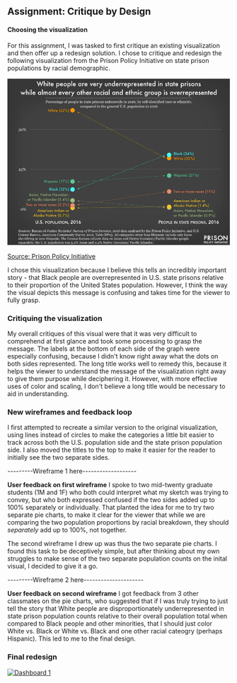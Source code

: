 ## Assignment: Critique by Design

#### Choosing the visualization
For this assignment, I was tasked to first critique an existing visualization and then offer up a redesign solution. I chose to critique and redesign the following visualization from the Prison Policy Initiative on state prison populations by racial demographic. 

![Visualization to be critiqued](Visualization.png)

[Source: Prison Policy Initiative](https://www.prisonpolicy.org/reports/beyondthecount.html)

I chose this visualization because I believe this tells an incredibly important story - that Black people are overrepresented in U.S. state prisons relative to their proportion of the United States population. However, I think the way the visual depicts this message is confusing and takes time for the viewer to fully grasp. 

### Critiquing the visualization
My overall critiques of this visual were that it was very difficult to comprehend at first glance and took some processing to grasp the message. The labels at the bottom of each side of the graph were especially confusing, because I didn't know right away what the dots on both sides represented.  The long title works well to remedy this, because it helps the viewer to understand the message of the visualization right away to give them purpose while deciphering it. However, with more effective uses of color and scaling, I don't believe a long title would be necessary to aid in understanding. 

### New wireframes and feedback loop
I first attempted to recreate a similar version to the original visualization, using lines instead of circles to make the categories a little bit easier to track across both the U.S. population side and the state prison population side. I also moved the titles to the top to make it easier for the reader to initially see the two separate sides. 

---------Wireframe 1 here-------------------

**User feedback on first wireframe**
I spoke to two mid-twenty graduate students (1M and 1F) who both could interpret what my sketch was trying to convey, but who both expressed confused if the two sides added up to 100% separately or individually. That planted the idea for me to try two separate pie charts, to make it clear for the viewer that while we are comparing the two population proportions by racial breakdown, they should *separately* add up to 100%, not together.

The second wireframe I drew up was thus the two separate pie charts. I found this task to be deceptively simple, but after thinking about my own struggles to make sense of the two separate population counts on the inital visual, I decided to give it a go. 

---------Wireframe 2 here---------------------

**User feedback on second wireframe**
I got feedback from 3 other classmates on the pie charts, who suggested that if I was truly trying to just tell the story that White people are disproportionately underrepresented in state prison population counts relative to their overall population total when compared to Black people and other minorities, that I should just color White vs. Black or White vs. Black and one other racial cateogry (perhaps Hispanic). This led to me to the final design.

### Final redesign
<div class='tableauPlaceholder' id='viz1668407698456' style='position: relative'><noscript><a href='#'><img alt='Dashboard 1 ' src='https:&#47;&#47;public.tableau.com&#47;static&#47;images&#47;Da&#47;DataVizandRedesign&#47;Dashboard1&#47;1_rss.png' style='border: none' /></a></noscript><object class='tableauViz'  style='display:none;'><param name='host_url' value='https%3A%2F%2Fpublic.tableau.com%2F' /> <param name='embed_code_version' value='3' /> <param name='site_root' value='' /><param name='name' value='DataVizandRedesign&#47;Dashboard1' /><param name='tabs' value='no' /><param name='toolbar' value='yes' /><param name='static_image' value='https:&#47;&#47;public.tableau.com&#47;static&#47;images&#47;Da&#47;DataVizandRedesign&#47;Dashboard1&#47;1.png' /> <param name='animate_transition' value='yes' /><param name='display_static_image' value='yes' /><param name='display_spinner' value='yes' /><param name='display_overlay' value='yes' /><param name='display_count' value='yes' /><param name='language' value='en-US' /></object></div>                
<script type='text/javascript'>                    
  var divElement = document.getElementById('viz1668407698456');                    
  var vizElement = divElement.getElementsByTagName('object')[0];                    
  if ( divElement.offsetWidth > 800 ) 
  { vizElement.style.width='1000px';vizElement.style.height='827px';} 
  else if ( divElement.offsetWidth > 500 ) { 
  vizElement.style.width='1000px';vizElement.style.height='827px';} 
  else { vizElement.style.width='100%';vizElement.style.height='727px';}                     
  var scriptElement = document.createElement('script');                    
  scriptElement.src = 'https://public.tableau.com/javascripts/api/viz_v1.js';                    
  vizElement.parentNode.insertBefore(scriptElement, vizElement);                
</script>
